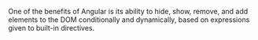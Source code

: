 One of the benefits of Angular is its ability to hide, show, remove, and add elements to the DOM conditionally and dynamically, based on expressions given to built-in directives.